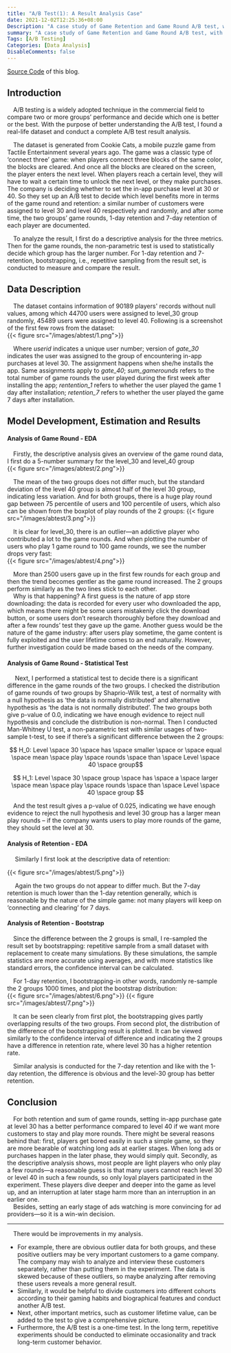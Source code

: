 ```yaml
---
title: "A/B Test(1): A Result Analysis Case"
date: 2021-12-02T12:25:36+08:00
Description: "A case study of Game Retention and Game Round A/B test, with Man-Whitney U test and Bootstrap"
summary: "A case study of Game Retention and Game Round A/B test, with Man-Whitney U test Bootstrap"
Tags: [A/B Testing]
Categories: [Data Analysis]
DisableComments: false
---
```

[Source Code](https://github.com/azurey0/DA/blob/main/ABtesting_case.ipynb) of this blog.
## Introduction
&emsp;A/B testing is a widely adopted technique in the commercial field to compare two or more groups’ performance and decide which one is better or the best. With the purpose of better understanding the A/B test, I found a real-life dataset and conduct a complete A/B test result analysis.  

&emsp;The dataset is generated from Cookie Cats, a mobile puzzle game from Tactile Entertainment several years ago. The game was a classic type of ‘connect three’ game: when players connect three blocks of the same color, the blocks are cleared. And once all the blocks are cleared on the screen, the player enters the next level. When players reach a certain level, they will have to wait a certain time to unlock the next level, or they make purchases. The company is deciding whether to set the in-app purchase level at 30 or 40. So they set up an A/B test to decide which level benefits more in terms of the game round and retention: a similar number of customers were assigned to level 30 and level 40 respectively and randomly, and after some time, the two groups’ game rounds, 1-day retention and 7-day retention of each player are documented.  

&emsp;To analyze the result, I first do a descriptive analysis for the three metrics. Then for the game rounds, the non-parametric test is used to statistically decide which group has the larger number. For 1-day retention and 7-retention, bootstrapping, i.e., repetitive sampling from the result set, is conducted to measure and compare the result.  

## Data Description
&emsp;The dataset contains information of 90189 players' records without null values, among which 44700 users were assigned to level_30 group randomly, 45489 users were assigned to level 40. Following is a screenshot of the first few rows from the dataset:  
{{< figure src="/images/abtest/1.png">}}

&emsp;Where *userid* indicates a unique user number; version of *gate_30* indicates the user was assigned to the group of encountering in-app purchases at level 30. The assignment happens when she/he installs the app. Same assignments apply to *gate_40*; *sum_gamerounds* refers to the total number of game rounds the user played during the first week after installing the app; *rentention_1* refers to whether the user played the game 1 day after installation; *retention_7* refers to whether the user played the game 7 days after installation.

## Model Development, Estimation and Results 
#### Analysis of Game Round - EDA
&emsp;Firstly, the descriptive analysis gives an overview of the game round data, I first do a 5-number summary for the level_30 and level_40 group  
{{< figure src="/images/abtest/2.png">}}  

&emsp;The mean of the two groups does not differ much, but the standard deviation of the level 40 group is almost half of the level 30 group, indicating less variation. And for both groups, there is a huge play round gap between 75 percentile of users and 100 percentile of users, which also can be shown from the boxplot of play rounds of the 2 groups: 
{{< figure src="/images/abtest/3.png">}} 

&emsp;It is clear for level_30, there is an outlier—an addictive player who contributed a lot to the game rounds. And when plotting the number of users who play 1 game round to 100 game rounds, we see the number drops very fast:  
{{< figure src="/images/abtest/4.png">}} 

&emsp;More than 2500 users gave up in the first few rounds for each group and then the trend becomes gentler as the game round increased. The 2 groups perform similarly as the two lines stick to each other.   
&emsp;Why is that happening? A first guess is the nature of app store downloading: the data is recorded for every user who downloaded the app, which means there might be some users mistakenly click the download button, or some users don’t research thoroughly before they download and after a few rounds’ test they gave up the game. Another guess would be the nature of the game industry: after users play sometime, the game content is fully exploited and the user lifetime comes to an end naturally. However, further investigation could be made based on the needs of the company.  

#### Analysis of Game Round - Statistical Test

&emsp; Next, I performed a statistical test to decide there is a significant difference in the game rounds of the two groups. I checked the distribution of game rounds of two groups by Shaprio-Wilk test, a test of normality with a null hypothesis as ‘the data is normally distributed' and alternative hypothesis as ‘the data is not normally distributed’. The two groups both give p-value of 0.0, indicating we have enough evidence to reject null hypothesis and conclude the distribution is non-normal. Then I conducted Man-Whitney U test, a non-parametric test with similar usages of two-sample t-test, to see if there’s a significant difference between the 2 groups: 

$$ H_0: Level \space 30 \space has \space smaller \space or \space equal \space mean \space play \space rounds \space than \space Level \space 40 \space group$$

$$ H_1: Level \space 30 \space group \space has \space a \space larger \space mean \space play \space rounds  \space than \space Level \space  40 \space group $$

&emsp;And the test result gives a p-value of 0.025, indicating we have enough evidence to reject the null hypothesis and level 30 group has a larger mean play rounds – if the company wants users to play more rounds of the game, they should set the level at 30.  

#### Analysis of Retention - EDA
&emsp; Similarly I first look at the descriptive data of retention:  

{{< figure src="/images/abtest/5.png">}}

&emsp; Again the two groups do not appear to differ much. But the 7-day retention is much lower than the 1-day retention generally, which is reasonable by the nature of the simple game: not many players will keep on ‘connecting and clearing’ for 7 days.   


#### Analysis of Retention - Bootstrap
&emsp;Since the difference between the 2 groups is small, I re-sampled the result set by bootstrapping: repetitive sample from a small dataset with replacement to create many simulations. By these simulations, the sample statistics are more accurate using averages, and with more statistics like standard errors, the confidence interval can be calculated.   

&emsp;For 1-day retention, I bootstrapping-in other words, randomly re-sample the 2 groups 1000 times, and plot the bootstrap distribution:  
{{< figure src="/images/abtest/6.png">}}
{{< figure src="/images/abtest/7.png">}}

&emsp;It can be seen clearly from first plot, the bootstrapping gives partly overlapping results of the two groups. From second plot, the distribution of the difference of the bootstrapping result is plotted. It can be viewed similarly to the confidence interval of difference and indicating the 2 groups have a difference in retention rate, where level 30 has a higher retention rate.   

&emsp;Similar analysis is conducted for the 7-day retention and like with the 1-day retention, the difference is obvious and the level-30 group has better retention.  

## Conclusion

&emsp;For both retention and sum of game rounds, setting in-app purchase gate at level 30 has a better performance compared to level 40 if we want more customers to stay and play more rounds. There might be several reasons behind that: first, players get bored easily in such a simple game, so they are more bearable of watching long ads at earlier stages. When long ads or purchases happen in the later phase, they would simply quit. Secondly, as the descriptive analysis shows, most people are light players who only play a few rounds—a reasonable guess is that many users cannot reach level 30 or level 40 in such a few rounds, so only loyal players participated in the experiment. These players dive deeper and deeper into the game as level up, and an interruption at later stage harm more than an interruption in an earlier one.   
&emsp;Besides, setting an early stage of ads watching is more convincing for ad providers—so it is a win-win decision.  

---
&emsp;There would be improvements in my analysis. 
- For example, there are obvious outlier data for both groups, and these positive outliers may be very important customers to a game company. The company may wish to analyze and interview these customers separately, rather than putting them in the experiment. The data is skewed because of these outliers, so maybe analyzing after removing these users reveals a more general result.   
- Similarly, it would be helpful to divide customers into different cohorts according to their gaming habits and biographical features and conduct another A/B test.   
- Next, other important metrics, such as customer lifetime value, can be added to the test to give a comprehensive picture.   
- Furthermore, the A/B test is a one-time test. In the long term, repetitive experiments should be conducted to eliminate occasionality and track long-term customer behavior.

